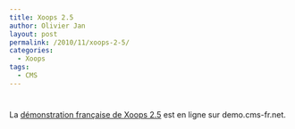 ```yaml
---
title: Xoops 2.5
author: Olivier Jan
layout: post
permalink: /2010/11/xoops-2-5/
categories:
  - Xoops
tags:
  - CMS
---
```

# 

La [démonstration française de Xoops 2.5][1] est en ligne sur demo.cms-fr.net.

 [1]: /demo/xoops/